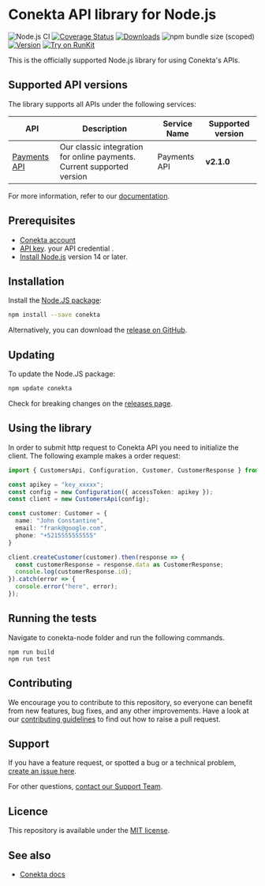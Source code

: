 # Conekta API library for Node.js 
![Node.js CI](https://github.com/conekta/conekta-node/workflows/Node.js%20CI/badge.svg)
[![Coverage Status](https://api.codeclimate.com/v1/badges/6d669b88c0b07a3ff6a3/test_coverage)](https://codeclimate.com/github/conekta/conekta-node/test_coverage)
[![Downloads](https://img.shields.io/npm/dm/conekta.svg)](https://www.npmjs.com/package/conekta)
![npm bundle size (scoped)](https://img.shields.io/bundlephobia/minzip/conekta.svg)
[![Version](https://img.shields.io/npm/v/conekta.svg)](https://www.npmjs.com/package/conekta)
[![Try on RunKit](https://badge.runkitcdn.com/conekta.svg)](https://runkit.com/npm/conekta)

This is the officially supported Node.js library for using Conekta's APIs.
## Supported API versions
The library supports all APIs under the following services:

| API                                                                                         | Description | Service Name | Supported version |
|---------------------------------------------------------------------------------------------| ----------- |-------|-------------------|
| [Payments API](https://developers.conekta.com/reference)                  | Our classic integration for online payments. Current supported version | Payments API | **v2.1.0**        |

For more information, refer to our [documentation](https://developers.conekta.com/v2.1.0/docs).

## Prerequisites
- [Conekta account](https://panel.conekta.com/)
- [API key](https://developers.conekta.com/v2.1.0/docs/como-obtener-tus-api-keys).  your API credential .
- [Install Node.js](https://nodejs.org/en/download/) version 14 or later.

## Installation
Install the [Node.JS package](https://www.npmjs.com/package/conekta):
```bash
npm install --save conekta
```

Alternatively, you can download the [release on GitHub](https://github.com/conekta/conekta-node/releases).

## Updating

To update the Node.JS package:

``` bash
npm update conekta
```

Check for breaking changes on the [releases page](https://github.com/conekta/conekta-node/releases/).


## Using the library

In order to submit http request to Conekta API you need to initialize the client. The following example makes a order request:
```ts
import { CustomersApi, Configuration, Customer, CustomerResponse } from "conekta";

const apikey = "key_xxxxx";
const config = new Configuration({ accessToken: apikey });
const client = new CustomersApi(config);

const customer: Customer = {
  name: "John Constantine",
  email: "frank@google.com",
  phone: "+5215555555555"
}

client.createCustomer(customer).then(response => {
  const customerResponse = response.data as CustomerResponse;
  console.log(customerResponse.id);
}).catch(error => {
  console.error("here", error);
});
```

## Running the tests
Navigate to conekta-node folder and run the following commands.
```
npm run build
npm run test
```

## Contributing
We encourage you to contribute to this repository, so everyone can benefit from new features, bug fixes, and any other improvements.
Have a look at our [contributing guidelines](https://github.com/conekta/conekta-node/blob/main/CONTRIBUTING.md) to find out how to raise a pull request.

## Support
If you have a feature request, or spotted a bug or a technical problem, [create an issue here](https://github.com/conekta/conekta-node/issues/choose).

For other questions, [contact our Support Team](https://developers.conekta.com/discuss).

## Licence
This repository is available under the [MIT license](https://github.com/conekta/conekta-node/blob/master/LICENSE).

## See also
* [Conekta docs](https://developers.conekta.com/docs)

